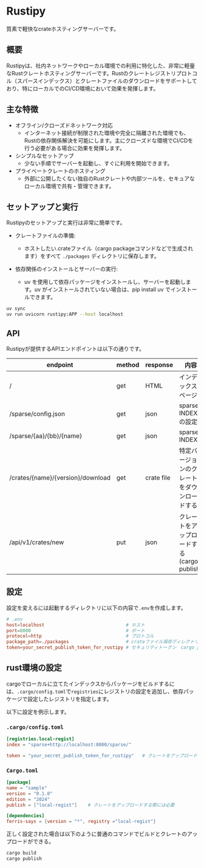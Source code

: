 # Rustipy

質素で軽快なcrateホスティングサーバーです。

## 概要

Rustipyは、社内ネットワークやローカル環境での利用に特化した、非常に軽量なRustクレートホスティングサーバーです。Rustのクレートレジストリプロトコル（スパースインデックス）とクレートファイルのダウンロードをサポートしており、特にローカルでのCI/CD環境において効果を発揮します。

## 主な特徴

- オフライン/クローズドネットワーク対応
  - インターネット接続が制限された環境や完全に隔離された環境でも、Rustの依存関係解決を可能にします。主にクローズドな環境でCI/CDを行う必要がある場合に効果を発揮します。
- シンプルなセットアップ
  - 少ない手順でサーバーを起動し、すぐに利用を開始できます。
- プライベートクレートのホスティング
  - 外部に公開したくない独自のRustクレートや内部ツールを、セキュアなローカル環境で共有・管理できます。

## セットアップと実行

Rustipyのセットアップと実行は非常に簡単です。

- クレートファイルの準備:
  - ホストしたい.crateファイル（cargo packageコマンドなどで生成されます）をすべて `./packages` ディレクトリに保存します。

- 依存関係のインストールとサーバーの実行:
  - uv を使用して依存パッケージをインストールし、サーバーを起動します。uv がインストールされていない場合は、pip install uv でインストールできます。
  
```bash
uv sync
uv run uvicorn rustipy:APP --host localhost
```

## API

Rustipyが提供するAPIエンドポイントは以下の通りです。

| endpoint                          | method | response   | 内容                                       |
| --------------------------------- | ------ | ---------- | ------------------------------------------ |
| /                                 | get    | HTML       | インデックスページ                         |
| /sparse/config.json               | get    | json       | sparse INDEXの設定                         |
| /sparse/{aa}/{bb}/{name}          | get    | json       | sparse INDEX                               |
| /crates/{name}/{version}/download | get    | crate file | 特定バージョンのクレートをダウンロードする |
| /api/v1/crates/new                | put    | json       | クレートをアップロードする(cargo publish)  |

## 設定

設定を変えるには起動するディレクトリに以下の内容で`.env`を作成します。

```toml
# .env
host=localhost                              # ホスト
port=8000                                   # ポート
protocol=http                               # プロトコル
package_path=./packages                     # crateファイル保存ディレクトリへのパス
token=your_secret_publish_token_for_rustipy # セキュリティトークン　cargo publishでアップロードする際に必要
```

## rust環境の設定

cargoでローカルに立てたインデックスからパッケージをビルドするには、`.cargo/config.toml`で`registries`にレジストリの設定を追加し、依存パッケージで設定したレジストリを指定します。

以下に設定を例示します。

### `.cargo/config.toml`

```toml
[registries.local-regist]
index = "sparse+http://localhost:8000/sparse/"

token = "your_secret_publish_token_for_rustipy"   # クレートをアップロードするときには、`.env`で設定したトークンが必要
```

### `Cargo.toml`

```toml
[package]
name = "sample"
version = "0.1.0"
edition = "2024"
publish = ["local-regist"]    # クレートをアップロードする際には必要

[dependencies]
ferris-says = {version = "*", registry ="local-regist"}
```

正しく設定された場合は以下のように普通のコマンドでビルドとクレートのアップロードができる。

```bash
cargo build
cargo publish
```
